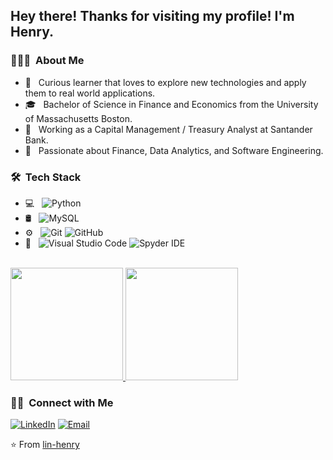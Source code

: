 <h2> Hey there! Thanks for visiting my profile! I'm Henry.</h2>

<h3> 👨🏻‍💻 &nbsp;About Me </h3>

- 🤔 &nbsp; Curious learner that loves to explore new technologies and apply them to real world applications.
- 🎓 &nbsp; Bachelor of Science in Finance and Economics from the University of Massachusetts Boston.
- 💼 &nbsp; Working as a Capital Management / Treasury Analyst at Santander Bank.
- 🌱 &nbsp; Passionate about Finance, Data Analytics, and Software Engineering.

<h3> 🛠 &nbsp;Tech Stack</h3>

- 💻 &nbsp;
  ![Python](https://img.shields.io/badge/-Python-333333?style=flat&logo=python)
- 🛢 &nbsp;
  ![MySQL](https://img.shields.io/badge/-MySQL-333333?style=flat&logo=mysql)
- ⚙️ &nbsp;
  ![Git](https://img.shields.io/badge/-Git-333333?style=flat&logo=git)
  ![GitHub](https://img.shields.io/badge/-GitHub-333333?style=flat&logo=github)
- 🔧 &nbsp;
  ![Visual Studio Code](https://img.shields.io/badge/-Visual%20Studio%20Code-333333?style=flat&logo=visual-studio-code&logoColor=007ACC)
  ![Spyder IDE](https://img.shields.io/badge/-Spyder%20IDE-333333?style=flat&logo=spyder-ide&logoColor=spyder-ide)

<br/>

<a href="https://github.com/AVS1508">
  <img height="180em" src="https://github-readme-stats.vercel.app/api?username=lin-henry&theme=buefy&show_icons=true" />
  <img height="180em" src="https://github-readme-stats.vercel.app/api/top-langs/?username=lin-henry&theme=buefy&layout=compact" />
</a>

<br/>

<h3> 🤝🏻 &nbsp;Connect with Me </h3>

<p align="left">
<a href="https://www.linkedin.com/in/henry--lin/"><img alt="LinkedIn" src="https://img.shields.io/badge/LinkedIn-henry--lin-blue?style=flat-square&logo=linkedin"></a>
<a href="mailto:linhenry001@gmail.com"><img alt="Email" src="https://img.shields.io/badge/Email-linhenry001@gmail.com-blue?style=flat-square&logo=gmail"></a>
</p>

⭐️ From [lin-henry](https://github.com/lin-henry)
